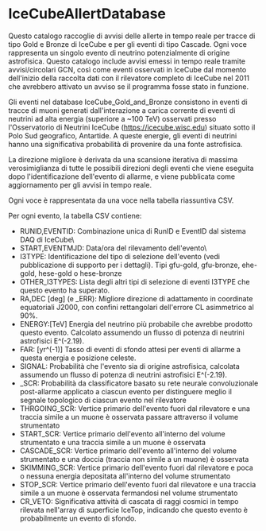 # IceCubeAllertDatabase


Questo catalogo raccoglie di avvisi delle allerte in tempo reale per tracce di tipo Gold e Bronze di IceCube e per gli eventi di tipo Cascade. Ogni voce rappresenta un singolo evento di neutrino potenzialmente di origine astrofisica. 
Questo catalogo include avvisi emessi in tempo reale tramite avvisi/circolari GCN, così come eventi osservati in IceCube dal momento dell'inizio della raccolta dati con il rilevatore completo di IceCube nel 2011 che avrebbero attivato un avviso se il programma fosse stato in funzione.

Gli eventi nel database IceCube_Gold_and_Bronze consistono in eventi di tracce di muoni generati dall'interazione a carica corrente di eventi di neutrini ad alta energia (superiore a ~100 TeV) osservati presso l'Osservatorio di Neutrini IceCube (https://icecube.wisc.edu) situato sotto il Polo Sud geografico, Antartide. A queste energie, gli eventi di neutrini hanno una significativa probabilità di provenire da una fonte astrofisica.

La direzione migliore è derivata da una scansione iterativa di massima verosimiglianza di tutte le possibili direzioni degli eventi che viene eseguita dopo l'identificazione dell'evento di allarme, e viene pubblicata come aggiornamento per gli avvisi in tempo reale. 

Ogni voce è rappresentata da una voce nella tabella riassuntiva CSV.

Per ogni evento, la tabella CSV contiene:

- RUNID,EVENTID: Combinazione unica di RunID e EventID dal sistema DAQ di IceCube\\
- START,EVENTMJD: Data/ora del rilevamento dell'evento\\
- I3TYPE: Identificazione del tipo di selezione dell'evento (vedi pubblicazione di supporto per i dettagli). Tipi gfu-gold, gfu-bronze, ehe-gold, hese-gold o hese-bronze
- OTHER_I3TYPES: Lista degli altri tipi di selezione di eventi I3TYPE che questo evento ha superato.
- RA,DEC [deg] (e _ERR): Migliore direzione di adattamento in coordinate equatoriali J2000, con confini rettangolari dell'errore CL asimmetrico al 90%.
- ENERGY:[TeV] Energia del neutrino più probabile che avrebbe prodotto questo evento. Calcolato assumendo un flusso di potenza di neutrini astrofisici E^(-2.19).
- FAR: [yr^(-1)] Tasso di eventi di sfondo attesi per eventi di allarme a questa energia e posizione celeste.
- SIGNAL: Probabilità che l'evento sia di origine astrofisica, calcolata assumendo un flusso di potenza di neutrini astrofisici E^(-2.19).
- _SCR: Probabilità da classificatore basato su rete neurale convoluzionale post-allarme applicato a ciascun evento per distinguere meglio il segnale topologico di ciascun evento nel rilevatore
- THRGOING_SCR: Vertice primario dell'evento fuori dal rilevatore e una traccia simile a un muone è osservata passare attraverso il volume strumentato
- START_SCR: Vertice primario dell'evento all'interno del volume strumentato e una traccia simile a un muone è osservata
- CASCADE_SCR: Vertice primario dell'evento all'interno del volume strumentato e una doccia (traccia non simile a un muone) è osservata
- SKIMMING_SCR: Vertice primario dell'evento fuori dal rilevatore e poca o nessuna energia depositata all'interno del volume strumentato
- STOP_SCR: Vertice primario dell'evento fuori dal rilevatore e una traccia simile a un muone è osservata fermandosi nel volume strumentato
- CR_VETO: Significativa attività di cascata di raggi cosmici in tempo rilevata nell'array di superficie IceTop, indicando che questo evento è probabilmente un evento di sfondo.

